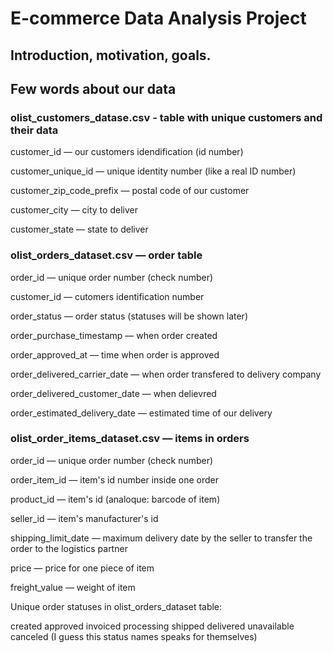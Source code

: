 # E-commerce Data Analysis Project

## Introduction, motivation, goals.


## Few words about our data

<h3> olist_customers_datase.csv - table with unique customers and their data </h3>

customer_id — our customers idendification (id number)

customer_unique_id —  unique identity number (like a real ID number)

customer_zip_code_prefix —  postal code of our customer

customer_city —  city to deliver

customer_state —  state to deliver


<h3> olist_orders_dataset.csv —  order table </h3>

order_id —  unique order number (check number)

customer_id —  cutomers identification number

order_status —  order status (statuses will be shown later)

order_purchase_timestamp —  when order created

order_approved_at —  time when order is approved

order_delivered_carrier_date —  when order transfered to delivery company

order_delivered_customer_date —  when delievred

order_estimated_delivery_date —  estimated time of our delivery


<h3> olist_order_items_dataset.csv —  items in orders </h3>

order_id —  unique order number (check number)

order_item_id —  item's id number inside one order

product_id —  item's id (analoque: barcode of item)

seller_id — item's manufacturer's id

shipping_limit_date —  maximum delivery date by the seller to transfer the order to the logistics partner

price —  price for one piece of item

freight_value —  weight of item


Unique order statuses in olist_orders_dataset table:

created
approved
invoiced
processing
shipped
delivered
unavailable
canceled
(I guess this status names speaks for themselves)

